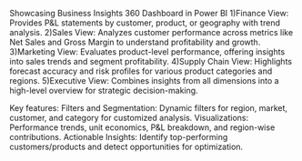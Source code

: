  Showcasing Business Insights 360 Dashboard in Power BI 
1️)Finance View: Provides P&L statements by customer, product, or geography with trend analysis.
2️)Sales View: Analyzes customer performance across metrics like Net Sales and Gross Margin to understand profitability and growth.
3️)Marketing View: Evaluates product-level performance, offering insights into sales trends and segment profitability.
4️)Supply Chain View: Highlights forecast accuracy and risk profiles for various product categories and regions.
5️)Executive View: Combines insights from all dimensions into a high-level overview for strategic decision-making.

Key features:
Filters and Segmentation: Dynamic filters for region, market, customer, and category for customized analysis.
Visualizations: Performance trends, unit economics, P&L breakdown, and region-wise contributions.
Actionable Insights: Identify top-performing customers/products and detect opportunities for optimization.
